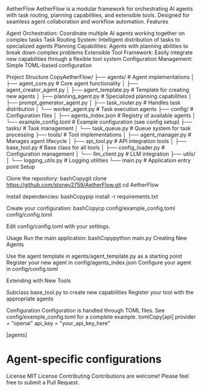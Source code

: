 AetherFlow
AetherFlow is a modular framework for orchestrating AI agents with task routing, planning capabilities, and extensible tools. Designed for seamless agent collaboration and workflow automation.
Features

Agent Orchestration: Coordinate multiple AI agents working together on complex tasks
Task Routing System: Intelligent distribution of tasks to specialized agents
Planning Capabilities: Agents with planning abilities to break down complex problems
Extensible Tool Framework: Easily integrate new capabilities through a flexible tool system
Configuration Management: Simple TOML-based configuration

Project Structure
CopyAetherFlow/
├── agents/                 # Agent implementations
│   ├── agent_core.py       # Core agent functionality
│   ├── agent_creator_agent.py
│   ├── agent_template.py   # Template for creating new agents
│   ├── planning_agent.py   # Specialized planning capabilities
│   ├── prompt_generator_agent.py
│   ├── task_router.py      # Handles task distribution
│   └── worker_agent.py     # Task execution agents
├── config/                 # Configuration files
│   ├── agents_index.json   # Registry of available agents
│   └── example_config.toml # Example configuration (see config setup)
├── tasks/                  # Task management
│   └── task_queue.py       # Queue system for task processing
├── tools/                  # Tool implementations
│   ├── agent_manager.py    # Manages agent lifecycle
│   ├── api_tool.py         # API integration tools
│   ├── base_tool.py        # Base class for all tools
│   ├── config_loader.py    # Configuration management
│   └── llm_client.py       # LLM integration
├── utils/
│   └── logging_utils.py    # Logging utilities
└── main.py                 # Application entry point
Setup

Clone the repository:
bashCopygit clone https://github.com/stoney2759/AetherFlow.git
cd AetherFlow

Install dependencies:
bashCopypip install -r requirements.txt

Create your configuration:
bashCopycp config/example_config.toml config/config.toml

Edit config/config.toml with your settings.

Usage
Run the main application:
bashCopypython main.py
Creating New Agents

Use the agent template in agents/agent_template.py as a starting point
Register your new agent in config/agents_index.json
Configure your agent in config/config.toml

Extending with New Tools

Subclass base_tool.py to create new capabilities
Register your tool with the appropriate agents

Configuration
Configuration is handled through TOML files. See config/example_config.toml for a complete example.
tomlCopy[api]
provider = "openai"
api_key = "your_api_key_here"

[agents]
# Agent-specific configurations
License
MIT License
Contributing
Contributions are welcome! Please feel free to submit a Pull Request.